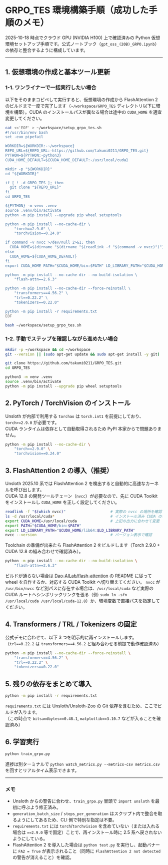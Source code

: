 # GRPO_TES 環境構築手順（成功した手順のメモ）

2025-10-18 時点でクラウド GPU (NVIDIA H100) 上で確認済みの Python 仮想環境セットアップ手順です。公式ノートブック（`gpt_oss_(20B)_GRPO.ipynb`）の依存と整合するように構成しています。

---

## 1. 仮想環境の作成と基本ツール更新

### 1-1. ワンライナーで一括実行したい場合

以下をそのままコピペして実行すると、仮想環境の作成から FlashAttention 2 のビルドまで一度で完了します（`~/workspace/GRPO_TES` ディレクトリ以下に環境を構築）。CUDA のインストールパスが異なる場合は途中の `CUDA_HOME` を適宜変更してください。

```bash
cat <<'EOF' > ~/workspace/setup_grpo_tes.sh
#!/usr/bin/env bash
set -euo pipefail

WORKDIR=${WORKDIR:-~/workspace}
REPO_URL=${REPO_URL:-https://github.com/takumi0211/GRPO_TES.git}
PYTHON=${PYTHON:-python3}
CUDA_HOME_DEFAULT=${CUDA_HOME_DEFAULT:-/usr/local/cuda}

mkdir -p "${WORKDIR}"
cd "${WORKDIR}"

if [ ! -d GRPO_TES ]; then
  git clone "${REPO_URL}"
fi
cd GRPO_TES

${PYTHON} -m venv .venv
source .venv/bin/activate
python -m pip install --upgrade pip wheel setuptools

python -m pip install --no-cache-dir \
    "torch==2.9.0" \
    "torchvision==0.24.0"

if command -v nvcc >/dev/null 2>&1; then
  CUDA_HOME=$(dirname "$(dirname "$(readlink -f "$(command -v nvcc)")")")
else
  CUDA_HOME=${CUDA_HOME_DEFAULT}
fi
export CUDA_HOME PATH="$CUDA_HOME/bin:$PATH" LD_LIBRARY_PATH="$CUDA_HOME/lib64:$LD_LIBRARY_PATH"

python -m pip install --no-cache-dir --no-build-isolation \
    "flash-attn==2.6.3"

python -m pip install --no-cache-dir --force-reinstall \
    "transformers==4.56.2" \
    "trl==0.22.2" \
    "tokenizers==0.22.0"

python -m pip install -r requirements.txt
EOF

bash ~/workspace/setup_grpo_tes.sh
```

### 1-2. 手動でステップを確認しながら進めたい場合

```bash
mkdir -p ~/workspace && cd ~/workspace
git --version || (sudo apt-get update && sudo apt-get install -y git)
```

```bash
git clone https://github.com/takumi0211/GRPO_TES.git
cd GRPO_TES
```

```bash
python3 -m venv .venv
source .venv/bin/activate
python -m pip install --upgrade pip wheel setuptools
```

## 2. PyTorch / TorchVision のインストール

Unsloth が内部で利用する `torchao` は `torch.int1` を前提にしており、`torch>=2.9.0` が必要です。  
CUDA ランタイムは依存として自動取得されるため PyPI 本家からで問題ありません。

```bash
python -m pip install --no-cache-dir \
    "torch==2.9.0" \
    "torchvision==0.24.0"
```

## 3. FlashAttention 2 の導入（推奨）

Unsloth 2025.10 系では FlashAttention 2 を検出すると自動的に高速なカーネルを呼び出します。  
CUDA 12.8 の開発ツールチェーン（`nvcc`）が必要なので、先に CUDA Toolkit をインストールし `CUDA_HOME` を正しく設定してください。

```bash
readlink -f "$(which nvcc)"                    # 実際の nvcc の場所を確認
ls -d /usr/local/cuda*                         # インストール済み CUDA のディレクトリを確認
export CUDA_HOME=/usr/local/cuda               # 上記の出力に合わせて変更
export PATH="$CUDA_HOME/bin:$PATH"
export LD_LIBRARY_PATH="$CUDA_HOME/lib64:$LD_LIBRARY_PATH"
nvcc --version                                 # バージョン表示で確認
```

Toolchain の準備が出来たら FlashAttention 2 をビルドします（Torch 2.9.0 + CUDA 12.8 の組み合わせで確認済み）。

```bash
python -m pip install --no-cache-dir --no-build-isolation \
    "flash-attn==2.6.3"
```

ビルドが通らない場合は [Dao-AILab/flash-attention](https://github.com/Dao-AILab/flash-attention) の README に従って wheel を自作するか、対応する CUDA Toolkit へ切り替えてください。
`nvcc` が `/usr/bin/nvcc` など別パスに存在する場合は、`/usr/local/cuda` など実際の CUDA ルートへシンボリックリンクを張る（例: `sudo ln -sfn /usr/local/cuda /usr/local/cuda-12.8`）か、環境変数で直接パスを指定してください。

## 4. Transformers / TRL / Tokenizers の固定

公式デモに合わせて、以下 3 つを明示的に再インストールします。  
（`trl==0.22.2` は `transformers==4.56.2` と組み合わせる前提で動作確認済み）

```bash
python -m pip install --no-cache-dir --force-reinstall \
    "transformers==4.56.2" \
    "trl==0.22.2" \
    "tokenizers==0.22.0"
```

## 5. 残りの依存をまとめて導入

```bash
python -m pip install -r requirements.txt
```

`requirements.txt` には Unsloth/Unsloth-Zoo の Git 依存を含むため、ここでビルドが入ります。  
（この時点で `bitsandbytes==0.48.1`, `matplotlib==3.10.7` などが入ることを確認済み）

## 6. 学習実行

```bash
python train_grpo.py
```

進捗は別ターミナルで `python watch_metrics.py --metrics-csv metrics.csv` を回すとリアルタイム表示できます。

---

### メモ
- Unsloth からの警告に合わせ、`train_grpo.py` 冒頭で `import unsloth` を最初に呼ぶよう修正済み。
- `generation_batch_size` / `steps_per_generation` はスクリプト内で整合を取るようにしてあるため、CLI 側で特別な指定は不要。
- `requirements.txt` には `torch`/`torchvision` を含めていない（または入れる場合は `==2.9.0` 等で固定）ことで、再インストール時に 2.5 系へ戻されないようにしている。
- FlashAttention 2 を導入した場合は `python test.py` を実行し、起動バナーに `FA2 = True` が表示されること（同時に `FlashAttention 2 not detected` の警告が消えること）を確認。
